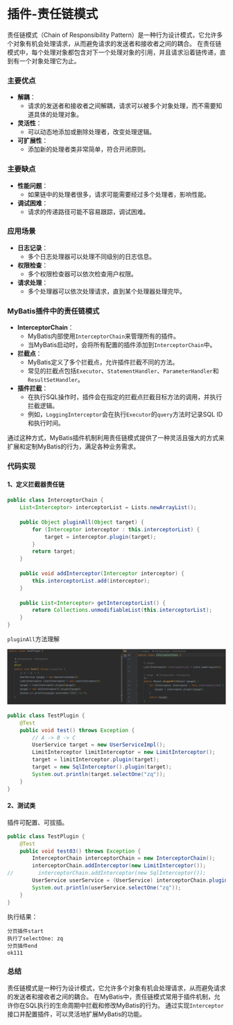# 插件-责任链模式

责任链模式（Chain of Responsibility Pattern）是一种行为设计模式，它允许多个对象有机会处理请求，从而避免请求的发送者和接收者之间的耦合。
在责任链模式中，每个处理对象都包含对下一个处理对象的引用，并且请求沿着链传递，直到有一个对象处理它为止。

### 主要优点

- **解耦**：
    - 请求的发送者和接收者之间解耦，请求可以被多个对象处理，而不需要知道具体的处理对象。
- **灵活性**：
    - 可以动态地添加或删除处理者，改变处理逻辑。
- **可扩展性**：
    - 添加新的处理者类非常简单，符合开闭原则。

### 主要缺点

- **性能问题**：
    - 如果链中的处理者很多，请求可能需要经过多个处理者，影响性能。
- **调试困难**：
    - 请求的传递路径可能不容易跟踪，调试困难。

### 应用场景

- **日志记录**：
    - 多个日志处理器可以处理不同级别的日志信息。
- **权限检查**：
    - 多个权限检查器可以依次检查用户权限。
- **请求处理**：
    - 多个处理器可以依次处理请求，直到某个处理器处理完毕。

### MyBatis插件中的责任链模式

- **InterceptorChain**：
    - MyBatis内部使用`InterceptorChain`来管理所有的插件。
    - 当MyBatis启动时，会将所有配置的插件添加到`InterceptorChain`中。
- **拦截点**：
    - MyBatis定义了多个拦截点，允许插件拦截不同的方法。
    - 常见的拦截点包括`Executor`、`StatementHandler`、`ParameterHandler`和`ResultSetHandler`。
- **插件拦截**：
    - 在执行SQL操作时，插件会在指定的拦截点拦截目标方法的调用，并执行拦截逻辑。
    - 例如，`LoggingInterceptor`会在执行`Executor`的`query`方法时记录SQL ID和执行时间。

通过这种方式，MyBatis插件机制利用责任链模式提供了一种灵活且强大的方式来扩展和定制MyBatis的行为，满足各种业务需求。

### 代码实现

#### 1、定义拦截器责任链

```java
public class InterceptorChain {
    List<Interceptor> interceptorList = Lists.newArrayList();

    public Object pluginAll(Object target) {
        for (Interceptor interceptor : this.interceptorList) {
            target = interceptor.plugin(target);
        }
        return target;
    }

    public void addInterceptor(Interceptor interceptor) {
        this.interceptorList.add(interceptor);
    }

    public List<Interceptor> getInterceptorList() {
        return Collections.unmodifiableList(this.interceptorList);
    }
}
```

`pluginAll`方法理解

![](./images/49-插件-责任链模式_1738641050899.png)

```java
public class TestPlugin {
    @Test
    public void test() throws Exception {
        // A -> B -> C
        UserService target = new UserServiceImpl();
        LimitInterceptor limitInterceptor = new LimitInterceptor();
        target = limitInterceptor.plugin(target);
        target = new SqlInterceptor().plugin(target);
        System.out.println(target.selectOne("zq"));
    }
}
```

#### 2、测试类

插件可配置、可拔插。

```java
public class TestPlugin {
    @Test
    public void test03() throws Exception {
        InterceptorChain interceptorChain = new InterceptorChain();
        interceptorChain.addInterceptor(new LimitInterceptor());
//        interceptorChain.addInterceptor(new SqlInterceptor());
        UserService userService = (UserService) interceptorChain.pluginAll(new UserServiceImpl());
        System.out.println(userService.selectOne("zq"));
    }
}
```

执行结果：

```shell
分页插件start
执行了selectOne: zq
分页插件end
ok111
```

### 总结

责任链模式是一种行为设计模式，它允许多个对象有机会处理请求，从而避免请求的发送者和接收者之间的耦合。
在MyBatis中，责任链模式常用于插件机制，允许你在SQL执行的生命周期中拦截和修改MyBatis的行为。
通过实现`Interceptor`接口并配置插件，可以灵活地扩展MyBatis的功能。